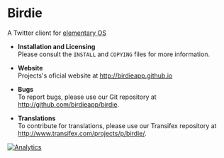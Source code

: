 # Birdie

A Twitter client for [elementary OS](http://elementary.io)

* **Installation and Licensing**  
Please consult the `INSTALL` and `COPYING` files for more information.

* **Website**  
Projects's oficial website at http://birdieapp.github.io

* **Bugs**  
To report bugs, please use our Git repository at http://github.com/birdieapp/birdie.

* **Translations**  
To contribute for translations, please use our Transifex repository at http://www.transifex.com/projects/p/birdie/.

[![Analytics](https://ga-beacon.appspot.com/UA-46805950-1/birdie/readme)](https://github.com/igrigorik/ga-beacon)
